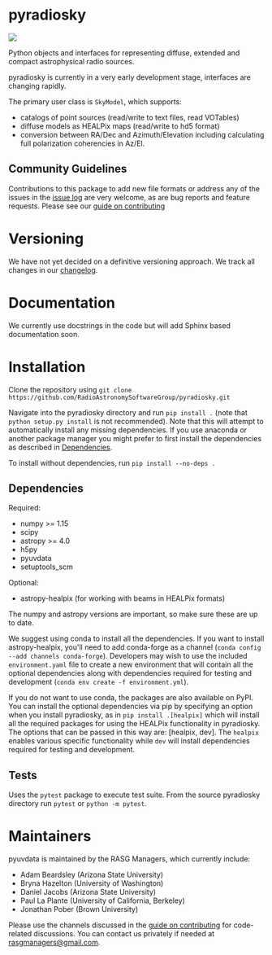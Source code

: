 # pyradiosky
![](https://github.com/RadioAstronomySoftwareGroup/pyradiosky/workflows/Tests/badge.svg?branch=master)

Python objects and interfaces for representing diffuse, extended and compact astrophysical radio sources.

pyradiosky is currently in a very early development stage, interfaces are changing rapidly.

The primary user class is `SkyModel`, which supports:
  - catalogs of point sources (read/write to text files, read VOTables)
  - diffuse models as HEALPix maps (read/write to hd5 format)
  - conversion between RA/Dec and Azimuth/Elevation including calculating full
  polarization coherencies in Az/El.

## Community Guidelines
Contributions to this package to add new file formats or address any of the
issues in the [issue log](https://github.com/RadioAstronomySoftwareGroup/pyradiosky/issues)
are very welcome, as are bug reports and feature requests.
Please see our [guide on contributing](.github/CONTRIBUTING.md)

# Versioning
We have not yet decided on a definitive versioning approach.
We track all changes in our [changelog](https://github.com/RadioAstronomySoftwareGroup/pyradiosky/blob/master/CHANGELOG.md).

# Documentation
We currently use docstrings in the code but will add Sphinx based documentation soon.

# Installation
Clone the repository using
```git clone https://github.com/RadioAstronomySoftwareGroup/pyradiosky.git```

Navigate into the pyradiosky directory and run `pip install .`
(note that `python setup.py install` is not recommended).
Note that this will attempt to automatically install any missing dependencies.
If you use anaconda or another package manager you might prefer to first install
the dependencies as described in [Dependencies](#dependencies).

To install without dependencies, run `pip install --no-deps .`

## Dependencies

Required:

* numpy >= 1.15
* scipy
* astropy >= 4.0
* h5py
* pyuvdata
* setuptools_scm

Optional:

* astropy-healpix (for working with beams in HEALPix formats)

The numpy and astropy versions are important, so make sure these are up to date.

We suggest using conda to install all the dependencies. If you want to install
astropy-healpix, you'll need to add conda-forge as a channel
(```conda config --add channels conda-forge```). Developers may wish to use
the included `environment.yaml` file to create a new environment that will
contain all the optional dependencies along with dependencies required for
testing and development (```conda env create -f environment.yml```).

If you do not want to use conda, the packages are also available on PyPI.
You can install the optional dependencies via pip by specifying an option
when you install pyradiosky, as in ```pip install .[healpix]```
which will install all the required packages for using the HEALPix functionality
in pyradiosky. The options that can be passed in this way are:
[healpix, dev]. The `healpix` enables various specific functionality
while `dev` will install dependencies required for testing and development.

## Tests
Uses the `pytest` package to execute test suite.
From the source pyradiosky directory run ```pytest``` or ```python -m pytest```.

# Maintainers
pyuvdata is maintained by the RASG Managers, which currently include:
 - Adam Beardsley (Arizona State University)
 - Bryna Hazelton (University of Washington)
 - Daniel Jacobs (Arizona State University)
 - Paul La Plante (University of California, Berkeley)
 - Jonathan Pober (Brown University)

Please use the channels discussed in the [guide on contributing](.github/CONTRIBUTING.md)
for code-related discussions. You can contact us privately if needed at
[rasgmanagers@gmail.com](mailto:rasgmanagers@gmail.com).
